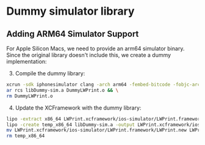 # Dummy simulator library

## Adding ARM64 Simulator Support

For Apple Silicon Macs, we need to provide an arm64 simulator binary. Since the original library doesn't include this, we create a dummy implementation:

3. Compile the dummy library:

```bash
xcrun -sdk iphonesimulator clang -arch arm64 -fembed-bitcode -fobjc-arc -fmodules -c DummyLWPrint.m -o DummyLWPrint.o -fvisibility=default && \
ar rcs libDummy-sim.a DummyLWPrint.o && \
rm DummyLWPrint.o
```

4. Update the XCFramework with the dummy library:

```bash
lipo -extract x86_64 LWPrint.xcframework/ios-simulator/LWPrint.framework/LWPrint -output temp_x86_64 && \
lipo -create temp_x86_64 libDummy-sim.a -output LWPrint.xcframework/ios-simulator/LWPrint.framework/LWPrint.new && \
mv LWPrint.xcframework/ios-simulator/LWPrint.framework/LWPrint.new LWPrint.xcframework/ios-simulator/LWPrint.framework/LWPrint && \
rm temp_x86_64
```
